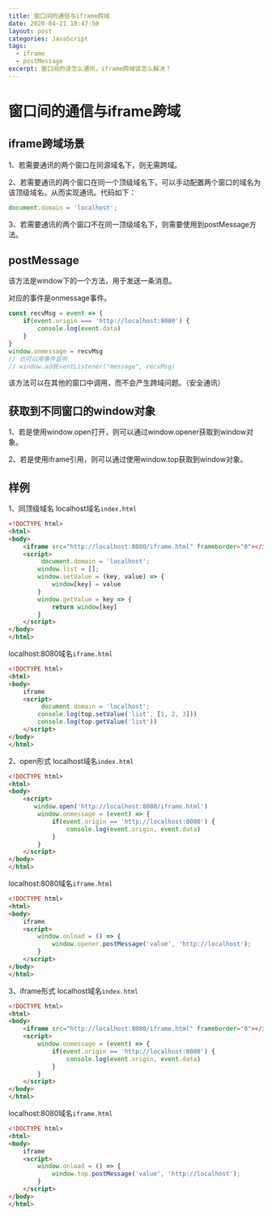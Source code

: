 ```yaml
---
title: 窗口间的通信与iframe跨域
date: 2020-04-21 18:47:50
layout: post
categories: JavaScript
tags:
  - iframe
  - postMessage
excerpt: 窗口间的该怎么通讯，iframe跨域该怎么解决？
---
```



# 窗口间的通信与iframe跨域

## iframe跨域场景

1、若需要通讯的两个窗口在同源域名下，则无需跨域。

2、若需要通讯的两个窗口在同一个顶级域名下，可以手动配置两个窗口的域名为该顶级域名，从而实现通讯。代码如下：

```js
document.domain = 'localhost';
```

3、若需要通讯的两个窗口不在同一顶级域名下，则需要使用到postMessage方法。

## postMessage

该方法是window下的一个方法，用于发送一条消息。

对应的事件是onmessage事件。
```js
const recvMsg = event => {
    if(event.origin === 'http://localhost:8080') {
        console.log(event.data)
    }
}
window.onmessage = recvMsg
// 也可以用事件监听
// window.addEventListener("message", recvMsg)
```

该方法可以在其他的窗口中调用，而不会产生跨域问题。（安全通讯）

## 获取到不同窗口的window对象

1、若是使用window.open打开，则可以通过window.opener获取到window对象。

2、若是使用iframe引用，则可以通过使用window.top获取到window对象。

## 样例

1、同顶级域名
localhost域名`index.html`
```html
<!DOCTYPE html>
<html>
<body>
    <iframe src="http://localhost:8080/iframe.html" frameborder="0"></iframe>
    <script>
		 document.domain = 'localhost';
        window.list = [];
        window.setValue = (key, value) => {
            window[key] = value
        }
        window.getValue = key => {
            return window[key]
        }
    </script>
</body>
</html>
```

localhost:8080域名`iframe.html`
```html
<!DOCTYPE html>
<html>
<body>
    iframe
    <script>
		 document.domain = 'localhost';
        console.log(top.setValue('list', [1, 2, 3]))
        console.log(top.getValue('list'))
    </script>
</body>
</html>
```


2、open形式
localhost域名`index.html`
```html
<!DOCTYPE html>
<html>
<body>
    <script>
       window.open('http://localhost:8080/iframe.html')
		window.onmessage = (event) => {
    		if(event.origin == 'http://localhost:8080') {
				console.log(event.origin, event.data)
			}
		}
    </script>
</body>
</html>
```

localhost:8080域名`iframe.html`
```html
<!DOCTYPE html>
<html>
<body>
    iframe
    <script>
        window.onload = () => {
            window.opener.postMessage('value', 'http://localhost');
        }
    </script>
</body>
</html>
```

3、iframe形式
localhost域名`index.html`
```html
<!DOCTYPE html>
<html>
<body>
    <iframe src="http://localhost:8080/iframe.html" frameborder="0"></iframe>
    <script>
		window.onmessage = (event) => {
    		if(event.origin == 'http://localhost:8080') {
				console.log(event.origin, event.data)
			}
		}
    </script>
</body>
</html>
```

localhost:8080域名`iframe.html`
```html
<!DOCTYPE html>
<html>
<body>
    iframe
    <script>
        window.onload = () => {
            window.top.postMessage('value', 'http://localhost');
        }
    </script>
</body>
</html>
```